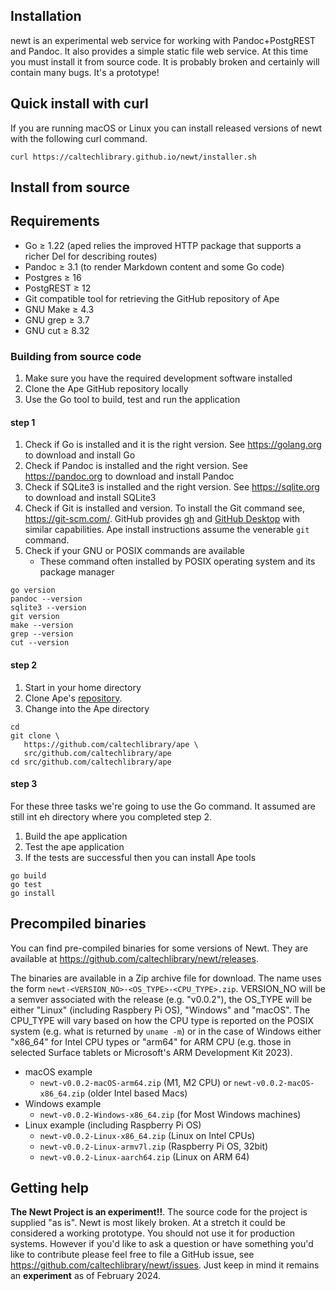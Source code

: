 
Installation
------------

newt is an experimental web service for working with Pandoc+PostgREST and Pandoc. It also provides a simple static file web service. At this time you must install it from source code. It is probably broken and certainly will contain many bugs. It's a prototype!

Quick install with curl
-----------------------

If you are running macOS or Linux you can install released versions of newt
with the following curl command.

~~~
curl https://caltechlibrary.github.io/newt/installer.sh
~~~

Install from source
-------------------

## Requirements

- Go ≥ 1.22 (aped relies the improved HTTP package that supports a richer Del for describing routes)
- Pandoc ≥ 3.1 (to render Markdown content and some Go code)
- Postgres ≥ 16
- PostgREST ≥ 12
- Git compatible tool for retrieving the GitHub repository of Ape
- GNU Make ≥ 4.3
- GNU grep ≥ 3.7
- GNU cut  ≥ 8.32

### Building from source code

1. Make sure you have the required development software installed
2. Clone the Ape GitHub repository locally
3. Use the Go tool to build, test and run the application

#### step 1

1. Check if Go is installed and it is the right version. See <https://golang.org> to download and install Go
2. Check if Pandoc is installed and the right version. See <https://pandoc.org> to download and install Pandoc
3. Check if SQLite3 is installed and the right version. See <https://sqlite.org> to download and install SQLite3
4. Check if Git is installed and version. To install the Git command see, <https://git-scm.com/>. GitHub provides [gh](https://docs.github.com/en/github-cli) and [GitHub Desktop](https://docs.github.com/en/desktop) with similar capabilities. Ape install instructions assume the venerable `git` command.
5. Check if your GNU or POSIX commands are available
   - These command often installed by POSIX operating system and its package manager

~~~shell
go version
pandoc --version
sqlite3 --version
git version
make --version
grep --version
cut --version
~~~

#### step 2

1. Start in your home directory
2. Clone Ape's [repository](https://github.com/caltechlibrary/ape).
3. Change into the Ape directory

~~~shell
cd
git clone \
   https://github.com/caltechlibrary/ape \
   src/github.com/caltechlibrary/ape
cd src/github.com/caltechlibrary/ape
~~~

#### step 3

For these three tasks we're going to use the Go command. It assumed are still int eh directory where you completed step 2.

1. Build the ape application
2. Test the ape application
3. If the tests are successful then you can install Ape tools

~~~shell
go build
go test
go install
~~~

## Precompiled binaries

You can find pre-compiled binaries for some versions of Newt. They are available at <https://github.com/caltechlibrary/newt/releases>.

The binaries are available in a Zip archive file for download. The name uses the form `newt-<VERSION_NO>-<OS_TYPE>-<CPU_TYPE>.zip`. VERSION_NO will be a semver associated with the release (e.g. "v0.0.2"), the OS_TYPE will be either "Linux" (including Raspbery Pi OS), "Windows" and "macOS". The CPU_TYPE will vary based on how the CPU type is reported on the POSIX system (e.g. what is returned by `uname -m`) or in the case of Windows either "x86_64" for Intel CPU types or "arm64" for ARM CPU (e.g. those in selected Surface tablets or Microsoft's ARM Development Kit 2023).

- macOS example
    - `newt-v0.0.2-macOS-arm64.zip` (M1, M2 CPU) or `newt-v0.0.2-macOS-x86_64.zip` (older Intel based Macs)
- Windows example
    - `newt-v0.0.2-Windows-x86_64.zip` (for Most Windows machines)
- Linux example (including Raspberry Pi OS)
    - `newt-v0.0.2-Linux-x86_64.zip` (Linux on Intel CPUs)
    - `newt-v0.0.2-Linux-armv7l.zip` (Raspberry Pi OS, 32bit)
    - `newt-v0.0.2-Linux-aarch64.zip` (Linux on ARM 64)


## Getting help

**The Newt Project is an experiment!!**. The source code for the project is supplied "as is". Newt is most likely broken. At a stretch it could be considered a working prototype. You should not use it for production systems.  However if you'd like to ask a question or have something you'd like to contribute please feel free to file a GitHub issue, see <https://github.com/caltechlibrary/newt/issues>. Just keep in mind it remains an **experiment** as of February 2024.

